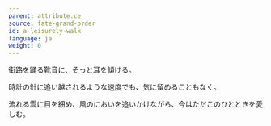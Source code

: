 ```yaml
---
parent: attribute.ce
source: fate-grand-order
id: a-leisurely-walk
language: ja
weight: 0
---
```


街路を踊る靴音に、そっと耳を傾ける。

時計の針に追い越されるような速度でも、気に留めることもなく。

流れる雲に目を細め、風のにおいを追いかけながら、今はただこのひとときを愛しむ。
